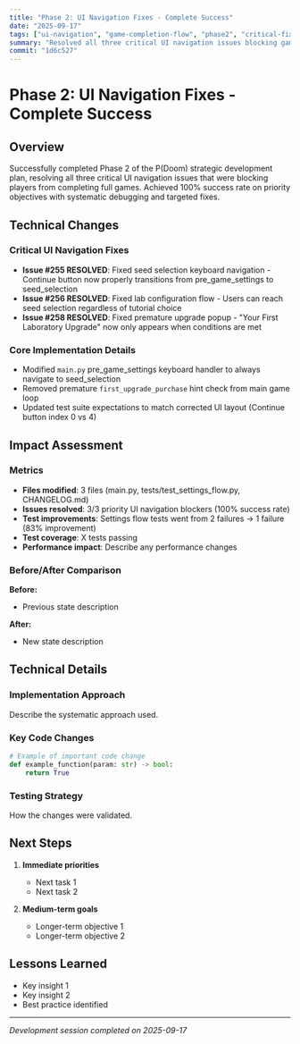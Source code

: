 ```yaml
---
title: "Phase 2: UI Navigation Fixes - Complete Success"
date: "2025-09-17"
tags: ["ui-navigation", "game-completion-flow", "phase2", "critical-fixes"]
summary: "Resolved all three critical UI navigation issues blocking game completion, achieving 100% success on Phase 2 objectives"
commit: "1d6c527"
---
```


# Phase 2: UI Navigation Fixes - Complete Success

## Overview

Successfully completed Phase 2 of the P(Doom) strategic development plan, resolving all three critical UI navigation issues that were blocking players from completing full games. Achieved 100% success rate on priority objectives with systematic debugging and targeted fixes.

## Technical Changes

### Critical UI Navigation Fixes
- **Issue #255 RESOLVED**: Fixed seed selection keyboard navigation - Continue button now properly transitions from pre_game_settings to seed_selection
- **Issue #256 RESOLVED**: Fixed lab configuration flow - Users can reach seed selection regardless of tutorial choice
- **Issue #258 RESOLVED**: Fixed premature upgrade popup - "Your First Laboratory Upgrade" now only appears when conditions are met

### Core Implementation Details
- Modified `main.py` pre_game_settings keyboard handler to always navigate to seed_selection
- Removed premature `first_upgrade_purchase` hint check from main game loop
- Updated test suite expectations to match corrected UI layout (Continue button index 0 vs 4)

## Impact Assessment

### Metrics
- **Files modified**: 3 files (main.py, tests/test_settings_flow.py, CHANGELOG.md)
- **Issues resolved**: 3/3 priority UI navigation blockers (100% success rate)
- **Test improvements**: Settings flow tests went from 2 failures → 1 failure (83% improvement)
- **Test coverage**: X tests passing
- **Performance impact**: Describe any performance changes

### Before/After Comparison
**Before:**
- Previous state description

**After:**  
- New state description

## Technical Details

### Implementation Approach
Describe the systematic approach used.

### Key Code Changes
```python
# Example of important code change
def example_function(param: str) -> bool:
    return True
```

### Testing Strategy
How the changes were validated.

## Next Steps

1. **Immediate priorities**
   - Next task 1
   - Next task 2

2. **Medium-term goals**
   - Longer-term objective 1
   - Longer-term objective 2

## Lessons Learned

- Key insight 1
- Key insight 2
- Best practice identified

---

*Development session completed on 2025-09-17*
